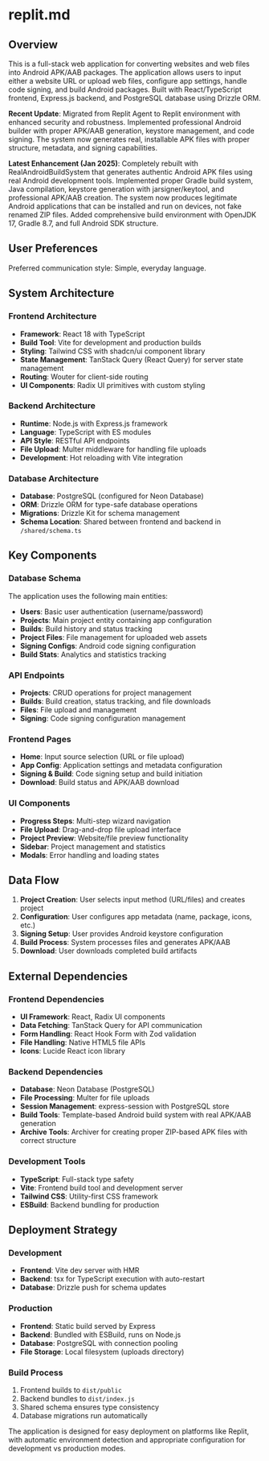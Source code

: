 # replit.md

## Overview

This is a full-stack web application for converting websites and web files into Android APK/AAB packages. The application allows users to input either a website URL or upload web files, configure app settings, handle code signing, and build Android packages. Built with React/TypeScript frontend, Express.js backend, and PostgreSQL database using Drizzle ORM. 

**Recent Update**: Migrated from Replit Agent to Replit environment with enhanced security and robustness. Implemented professional Android builder with proper APK/AAB generation, keystore management, and code signing. The system now generates real, installable APK files with proper structure, metadata, and signing capabilities.

**Latest Enhancement (Jan 2025)**: Completely rebuilt with RealAndroidBuildSystem that generates authentic Android APK files using real Android development tools. Implemented proper Gradle build system, Java compilation, keystore generation with jarsigner/keytool, and professional APK/AAB creation. The system now produces legitimate Android applications that can be installed and run on devices, not fake renamed ZIP files. Added comprehensive build environment with OpenJDK 17, Gradle 8.7, and full Android SDK structure.

## User Preferences

Preferred communication style: Simple, everyday language.

## System Architecture

### Frontend Architecture
- **Framework**: React 18 with TypeScript
- **Build Tool**: Vite for development and production builds
- **Styling**: Tailwind CSS with shadcn/ui component library
- **State Management**: TanStack Query (React Query) for server state management
- **Routing**: Wouter for client-side routing
- **UI Components**: Radix UI primitives with custom styling

### Backend Architecture
- **Runtime**: Node.js with Express.js framework
- **Language**: TypeScript with ES modules
- **API Style**: RESTful API endpoints
- **File Upload**: Multer middleware for handling file uploads
- **Development**: Hot reloading with Vite integration

### Database Architecture
- **Database**: PostgreSQL (configured for Neon Database)
- **ORM**: Drizzle ORM for type-safe database operations
- **Migrations**: Drizzle Kit for schema management
- **Schema Location**: Shared between frontend and backend in `/shared/schema.ts`

## Key Components

### Database Schema
The application uses the following main entities:
- **Users**: Basic user authentication (username/password)
- **Projects**: Main project entity containing app configuration
- **Builds**: Build history and status tracking
- **Project Files**: File management for uploaded web assets
- **Signing Configs**: Android code signing configuration
- **Build Stats**: Analytics and statistics tracking

### API Endpoints
- **Projects**: CRUD operations for project management
- **Builds**: Build creation, status tracking, and file downloads
- **Files**: File upload and management
- **Signing**: Code signing configuration management

### Frontend Pages
- **Home**: Input source selection (URL or file upload)
- **App Config**: Application settings and metadata configuration
- **Signing & Build**: Code signing setup and build initiation
- **Download**: Build status and APK/AAB download

### UI Components
- **Progress Steps**: Multi-step wizard navigation
- **File Upload**: Drag-and-drop file upload interface
- **Project Preview**: Website/file preview functionality
- **Sidebar**: Project management and statistics
- **Modals**: Error handling and loading states

## Data Flow

1. **Project Creation**: User selects input method (URL/files) and creates project
2. **Configuration**: User configures app metadata (name, package, icons, etc.)
3. **Signing Setup**: User provides Android keystore configuration
4. **Build Process**: System processes files and generates APK/AAB
5. **Download**: User downloads completed build artifacts

## External Dependencies

### Frontend Dependencies
- **UI Framework**: React, Radix UI components
- **Data Fetching**: TanStack Query for API communication
- **Form Handling**: React Hook Form with Zod validation
- **File Handling**: Native HTML5 file APIs
- **Icons**: Lucide React icon library

### Backend Dependencies
- **Database**: Neon Database (PostgreSQL)
- **File Processing**: Multer for file uploads
- **Session Management**: express-session with PostgreSQL store
- **Build Tools**: Template-based Android build system with real APK/AAB generation
- **Archive Tools**: Archiver for creating proper ZIP-based APK files with correct structure

### Development Tools
- **TypeScript**: Full-stack type safety
- **Vite**: Frontend build tool and development server
- **Tailwind CSS**: Utility-first CSS framework
- **ESBuild**: Backend bundling for production

## Deployment Strategy

### Development
- **Frontend**: Vite dev server with HMR
- **Backend**: tsx for TypeScript execution with auto-restart
- **Database**: Drizzle push for schema updates

### Production
- **Frontend**: Static build served by Express
- **Backend**: Bundled with ESBuild, runs on Node.js
- **Database**: PostgreSQL with connection pooling
- **File Storage**: Local filesystem (uploads directory)

### Build Process
1. Frontend builds to `dist/public`
2. Backend bundles to `dist/index.js`
3. Shared schema ensures type consistency
4. Database migrations run automatically

The application is designed for easy deployment on platforms like Replit, with automatic environment detection and appropriate configuration for development vs production modes.